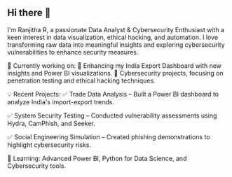 ## Hi there 👋

I'm Ranjitha R, a passionate Data Analyst & Cybersecurity Enthusiast with a keen interest in data visualization, ethical hacking, and automation. I love transforming raw data into meaningful insights and exploring cybersecurity vulnerabilities to enhance security measures.

🚀 Currently working on:
🔹 Enhancing my India Export Dashboard with new insights and Power BI visualizations.
🔹 Cybersecurity projects, focusing on penetration testing and ethical hacking techniques.

💡 Recent Projects:
✅ Trade Data Analysis – Built a Power BI dashboard to analyze India's import-export trends.

✅ System Security Testing – Conducted vulnerability assessments using Hydra, CamPhish, and Seeker.

✅ Social Engineering Simulation – Created phishing demonstrations to highlight cybersecurity risks.

🌱 Learning: Advanced Power BI, Python for Data Science, and Cybersecurity tools.
